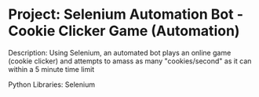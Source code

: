 # Project: Selenium Automation Bot - Cookie Clicker Game (Automation)

Description: Using Selenium, an automated bot plays an online game (cookie clicker) and attempts to amass as many "cookies/second" as it can within a 5 minute time limit

Python Libraries: Selenium
